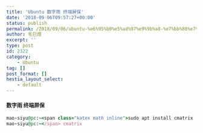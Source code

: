 ```yaml
---
title: 'Ubuntu 数字雨 终端屏保'
date: '2018-09-06T09:57:27+00:00'
status: publish
permalink: /2018/09/06/ubuntu-%e6%95%b0%e5%ad%97%e9%9b%a8-%e7%bb%88%e7%ab%af%e5%b1%8f%e4%bf%9d
author: 毛巳煜
excerpt: ''
type: post
id: 2322
category:
    - Ubuntu
tag: []
post_format: []
hestia_layout_select:
    - default
---
```

#### 数字雨 终端屏保

```ruby
mao-siyu@pc:~<span class="katex math inline">sudo apt install cmatrix
mao-siyu@pc:~</span> cmatrix

```